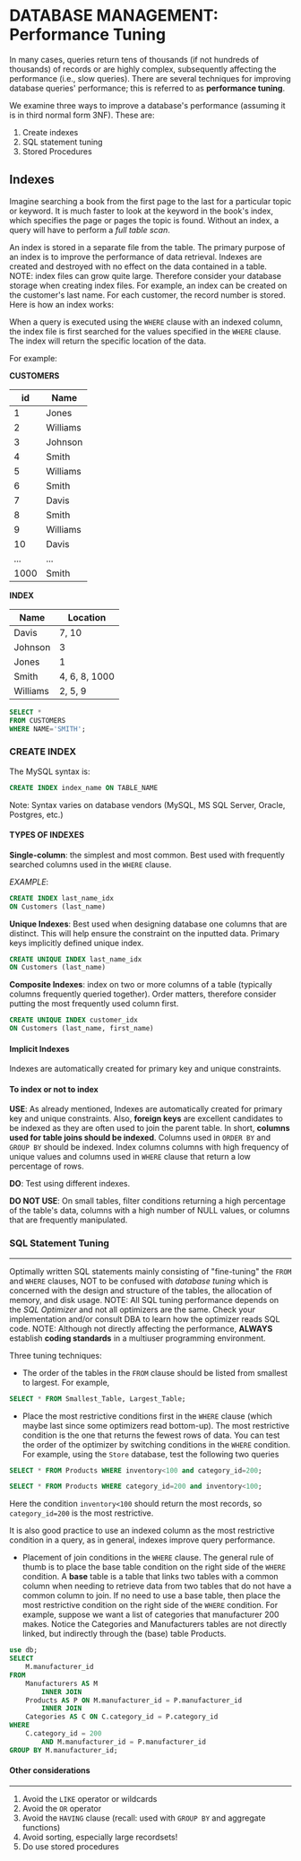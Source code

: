 # DATABASE MANAGEMENT:  Performance Tuning

In many cases, queries return tens of thousands (if not hundreds of thousands) of records or are highly complex, subsequently affecting the performance (i.e., slow queries).  There are several techniques for improving database queries' performance; this is referred to as __performance tuning__.

We examine three ways to improve a database's performance (assuming it is in third normal form 3NF). These are:

1. Create indexes
2. SQL statement tuning
3. Stored Procedures



## Indexes

Imagine searching a book from the first page to the last for a particular topic or keyword.  It is much faster to look at the keyword in the book's index, which specifies the page or pages the topic is found.  Without an index, a query will have to perform a _full table scan_.  

An index is stored in a separate file from the table.  The primary purpose of an index is to improve the performance of data retrieval.  Indexes are created and destroyed with no effect on the data contained in a table.  NOTE: index files can grow quite large. Therefore consider your database storage when creating index files.  For example, an index can be created on the customer's last name.  For each customer, the record number is stored.  Here is how an index works:

When a query is executed using the `WHERE` clause with an indexed column, the index file is first searched for the values specified in the `WHERE` clause.  The index will return the specific location of the data.  

For example:

__CUSTOMERS__

|id|Name|
|---|---|
|1|Jones|
|2|Williams|
|3|Johnson|
|4|Smith|
|5|Williams|
|6|Smith|
|7|Davis|
|8|Smith|
|9|Williams|
|10|Davis|
|...|...|
|1000|Smith|



__INDEX__

|Name|Location|
|---|---|
|Davis|7, 10|
|Johnson|3|
|Jones|1|
|Smith|4, 6, 8, 1000|
|Williams|2, 5, 9|

```sql
SELECT *
FROM CUSTOMERS
WHERE NAME='SMITH';
```

### CREATE INDEX

The MySQL syntax is:  

```sql
CREATE INDEX index_name ON TABLE_NAME
```

Note: Syntax varies on database vendors (MySQL, MS SQL Server, Oracle, Postgres, etc.)



#### TYPES OF INDEXES

__Single-column__: the simplest and most common.  Best used with frequently searched columns used in the `WHERE` clause. 

_EXAMPLE_:
```sql
CREATE INDEX last_name_idx
ON Customers (last_name)
```

__Unique Indexes__: Best used when designing database one columns that are distinct.  This will help ensure the constraint on the inputted data.  Primary keys implicitly defined unique index.  

```sql
CREATE UNIQUE INDEX last_name_idx
ON Customers (last_name)
```

__Composite Indexes__: index on two or more columns of a table (typically columns frequently queried together).  Order matters, therefore consider putting the most frequently used column first.


```sql
CREATE UNIQUE INDEX customer_idx
ON Customers (last_name, first_name)
```




#### Implicit Indexes
 
Indexes are automatically created for primary key and unique constraints. 

#### To index or not to index

__USE__: As already mentioned, Indexes are automatically created for primary key and unique constraints. Also, __foreign keys__ are excellent candidates to be indexed as they are often used to join the parent table.  In short, __columns used for table joins should be indexed__.  Columns used in `ORDER BY` and `GROUP BY` should be indexed.  Index columns columns with high frequency of unique values and columns used in `WHERE` clause that return a low percentage of rows. 

__DO__:  Test using different indexes.



__DO NOT USE__: On small tables, filter conditions returning a high percentage of the table's data, columns with a high number of NULL values, or columns that are frequently manipulated.  







### SQL Statement Tuning 
---

Optimally written SQL statements mainly consisting of "fine-tuning" the `FROM` and `WHERE` clauses, NOT to be confused with _database tuning_ which is concerned with the design and structure of the tables, the allocation of memory, and disk usage.  NOTE: All SQL tuning performance depends on the _SQL Optimizer_ and not all optimizers are the same.  Check your implementation and/or consult DBA to learn how the optimizer reads SQL code. NOTE: Although not directly affecting the performance, __ALWAYS__ establish __coding standards__ in a multiuser programming environment.


Three tuning techniques:

- The order of the tables in the `FROM` clause should be listed from smallest to largest.  For example,
```sql
SELECT * FROM Smallest_Table, Largest_Table;
```


- Place the most restrictive conditions first in the `WHERE` clause (which maybe last since some optimizers read bottom-up).  The most restrictive condition is the one that returns the fewest rows of data.  You can test the order of the optimizer by switching conditions in the `WHERE` condition.  For example, using the `Store` database, test the following two queries 
```sql
SELECT * FROM Products WHERE inventory<100 and category_id=200;
```

```sql
SELECT * FROM Products WHERE category_id=200 and inventory<100;
```


Here the condition `inventory<100` should return the most records, so `category_id=200` is the most restrictive.  

It is also good practice to use an indexed column as the most restrictive condition in a query, as in general, indexes improve query performance.   





- Placement of join conditions in the `WHERE` clause.  The general rule of thumb is to place the base table condition on the right side of the `WHERE` condition.  A __base__ table is a table that links two tables with a common column when needing to retrieve data from two tables that do not have a common column to join.  If no need to use a base table, then place the most restrictive condition on the right side of the `WHERE` condition.  For example, suppose we want a list of categories that manufacturer 200 makes.  Notice the Categories and Manufacturers tables are not directly linked, but indirectly through the (base) table Products.

```sql
use db;
SELECT 
    M.manufacturer_id
FROM
    Manufacturers AS M
        INNER JOIN
    Products AS P ON M.manufacturer_id = P.manufacturer_id
        INNER JOIN
    Categories AS C ON C.category_id = P.category_id
WHERE
    C.category_id = 200
        AND M.manufacturer_id = P.manufacturer_id
GROUP BY M.manufacturer_id;   
```


#### Other considerations
---
1. Avoid the `LIKE` operator or wildcards
2. Avoid the `OR` operator
3. Avoid the `HAVING` clause (recall: used with `GROUP BY` and aggregate functions)
4. Avoid sorting, especially large recordsets!
5. Do use stored procedures
